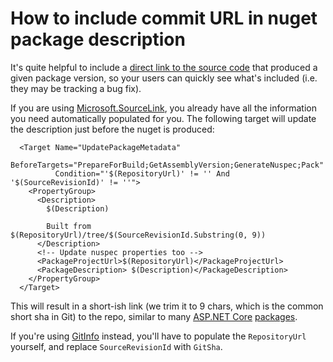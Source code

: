 # How to include commit URL in nuget package description

It's quite helpful to include a [direct link to the source code](https://www.nuget.org/packages/Microsoft.AspnetCore.Authorization) that produced a given package version, so your users can quickly see what's included \(i.e. they may be tracking a bug fix\). 

If you are using [Microsoft.SourceLink](https://www.nuget.org/packages?q=Microsoft.SourceLink), you already have all the information you need automatically populated for you. The following target will update the description just before the nuget is produced:

```markup
  <Target Name="UpdatePackageMetadata" 
          BeforeTargets="PrepareForBuild;GetAssemblyVersion;GenerateNuspec;Pack"
          Condition="'$(RepositoryUrl)' != '' And '$(SourceRevisionId)' != ''">
    <PropertyGroup>
      <Description>
        $(Description)

        Built from $(RepositoryUrl)/tree/$(SourceRevisionId.Substring(0, 9))
      </Description>
      <!-- Update nuspec properties too -->
      <PackageProjectUrl>$(RepositoryUrl)</PackageProjectUrl>
      <PackageDescription> $(Description)</PackageDescription>
    </PropertyGroup>
  </Target>
```

This will result in a short-ish link \(we trim it to 9 chars, which is the common short sha in Git\) to the repo, similar to many [ASP.NET Core](https://www.nuget.org/packages/Microsoft.AspNetCore.Http/) [packages](https://www.nuget.org/packages/Microsoft.AspNetCore.Mvc.Core/).

If you're using [GitInfo](https://www.nuget.org/packages/GitInfo/) instead, you'll have to populate the `RepositoryUrl` yourself, and replace `SourceRevisionId` with `GitSha`.

